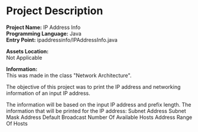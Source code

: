 # Project Description
**Project Name:** IP Address Info <br />
**Programming Language:** Java <br />
**Entry Point:** ipaddressinfo/IPAddressInfo.java <br />

**Assets Location:** <br />
Not Applicable

**Information:** <br />
This was made in the class "Network Architecture".

The objective of this project was to print the IP address and networking information of an input IP address.

The information will be based on the input IP address and prefix length.
The information that will be printed for the IP address:
Subnet Address
Subnet Mask Address
Default Broadcast
Number Of Available Hosts
Address Range Of Hosts